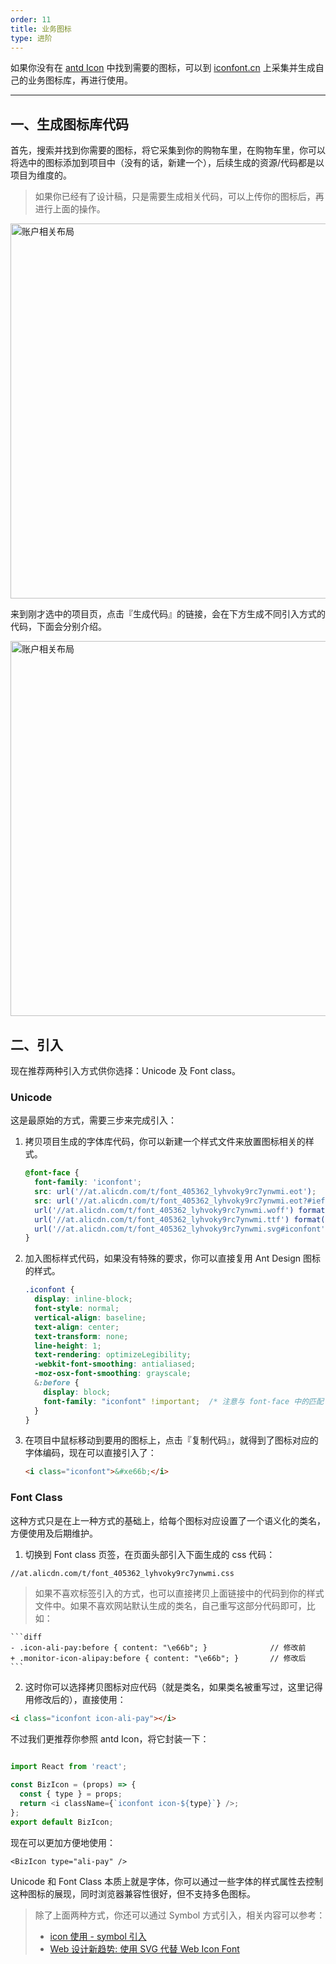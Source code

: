 ```yaml
---
order: 11
title: 业务图标
type: 进阶
---
```


如果你没有在 [antd Icon](http://ant.design/components/icon-cn/) 中找到需要的图标，可以到 [iconfont.cn](http://iconfont.cn/) 上采集并生成自己的业务图标库，再进行使用。

---

## 一、生成图标库代码

首先，搜索并找到你需要的图标，将它采集到你的购物车里，在购物车里，你可以将选中的图标添加到项目中（没有的话，新建一个），后续生成的资源/代码都是以项目为维度的。

> 如果你已经有了设计稿，只是需要生成相关代码，可以上传你的图标后，再进行上面的操作。

<img width="600" alt="账户相关布局" src="https://gw.alipayobjects.com/zos/rmsportal/jJQYzRyqVFBBamUOppXH.png" />

<br />

来到刚才选中的项目页，点击『生成代码』的链接，会在下方生成不同引入方式的代码，下面会分别介绍。

<img width="600" alt="账户相关布局" src="https://gw.alipayobjects.com/zos/rmsportal/DbDSgiRukSANKWyhULir.png" />

## 二、引入

现在推荐两种引入方式供你选择：Unicode 及 Font class。

### Unicode

这是最原始的方式，需要三步来完成引入：

1. 拷贝项目生成的字体库代码，你可以新建一个样式文件来放置图标相关的样式。

	```css
	@font-face {
	  font-family: 'iconfont';
	  src: url('//at.alicdn.com/t/font_405362_lyhvoky9rc7ynwmi.eot');
	  src: url('//at.alicdn.com/t/font_405362_lyhvoky9rc7ynwmi.eot?#iefix') format('embedded-opentype'),
	  url('//at.alicdn.com/t/font_405362_lyhvoky9rc7ynwmi.woff') format('woff'),
	  url('//at.alicdn.com/t/font_405362_lyhvoky9rc7ynwmi.ttf') format('truetype'),
	  url('//at.alicdn.com/t/font_405362_lyhvoky9rc7ynwmi.svg#iconfont') format('svg');
	}
	```

2. 加入图标样式代码，如果没有特殊的要求，你可以直接复用 Ant Design 图标的样式。

	```css
	.iconfont {
	  display: inline-block;
	  font-style: normal;
	  vertical-align: baseline;
	  text-align: center;
	  text-transform: none;
	  line-height: 1;
	  text-rendering: optimizeLegibility;
	  -webkit-font-smoothing: antialiased;
	  -moz-osx-font-smoothing: grayscale;
	  &:before {
	    display: block;
	    font-family: "iconfont" !important;  /* 注意与 font-face 中的匹配 */
	  }
	}
	```

3. 在项目中鼠标移动到要用的图标上，点击『复制代码』，就得到了图标对应的字体编码，现在可以直接引入了：

	```html
	<i class="iconfont">&#xe66b;</i>
	```

### Font Class

这种方式只是在上一种方式的基础上，给每个图标对应设置了一个语义化的类名，方便使用及后期维护。

1. 切换到 Font class 页签，在页面头部引入下面生成的 css 代码：

  ```html
  //at.alicdn.com/t/font_405362_lyhvoky9rc7ynwmi.css
  ```

  > 如果不喜欢标签引入的方式，也可以直接拷贝上面链接中的代码到你的样式文件中。如果不喜欢网站默认生成的类名，自己重写这部分代码即可，比如：

    ```diff
    - .icon-ali-pay:before { content: "\e66b"; }              // 修改前
    + .monitor-icon-alipay:before { content: "\e66b"; }       // 修改后
    ```

2. 这时你可以选择拷贝图标对应代码（就是类名，如果类名被重写过，这里记得用修改后的），直接使用：

  ```html
  <i class="iconfont icon-ali-pay"></i>
  ```

  不过我们更推荐你参照 antd Icon，将它封装一下：

  ```js

  import React from 'react';

  const BizIcon = (props) => {
    const { type } = props;
    return <i className={`iconfont icon-${type}`} />;
  };
  export default BizIcon;

  ```

  现在可以更加方便地使用：

  ```
  <BizIcon type="ali-pay" />
  ```

Unicode 和 Font Class 本质上就是字体，你可以通过一些字体的样式属性去控制这种图标的展现，同时浏览器兼容性很好，但不支持多色图标。

> 除了上面两种方式，你还可以通过 Symbol 方式引入，相关内容可以参考：
> - [icon 使用 - symbol 引入](http://iconfont.cn/help/detail?spm=a313x.7781069.1998910419.d8d11a391&helptype=code)
> - [Web 设计新趋势: 使用 SVG 代替 Web Icon Font](https://io-meter.com/2014/07/20/replace-icon-fonts-with-svg/)
